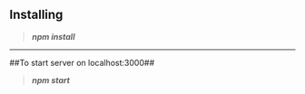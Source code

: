 Installing
----------
> ***npm install***

----------
##To start server on localhost:3000##
> ***npm start***



